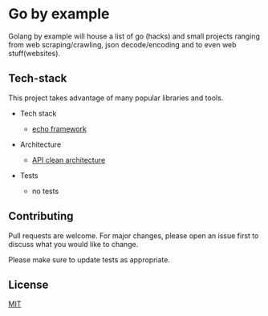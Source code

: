 # Go by example

Golang by example will house a list of go (hacks) and small projects ranging from web scraping/crawling, json decode/encoding and to even web stuff(websites).

## Tech-stack
 
This project takes advantage of many popular libraries and tools.
 
 * Tech stack
      * [echo framework](https://echo.labstack.com/)
 
 * Architecture
      * [API clean architecture](https://hackernoon.com/how-to-create-golang-rest-api-project-layout-configuration-part-1-am733yi7)

 * Tests
     * no tests 
 



## Contributing
Pull requests are welcome. For major changes, please open an issue first to discuss what you would like to change.

Please make sure to update tests as appropriate.

## License
[MIT](https://github.com/Iampato/Go-by-Example/blob/master/LICENSE)

